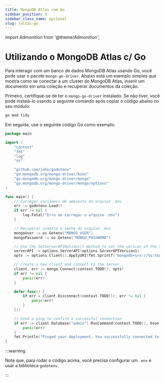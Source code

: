 ```yaml
---
title: MongoDB Atlas com Go
sidebar_position: 3
sidebar_class_name: opcional
slug: /altas-go
---
```


import Admonition from '@theme/Admonition';

# Utilizando o MongoDB Atlas c/ Go

Para interagir com um banco de dados MongoDB Atlas usando Go, você pode usar o
pacote `mongo-go-driver`. Abaixo está um exemplo simples que mostra como se
conectar a um cluster do MongoDB Atlas, inserir um documento em uma coleção e
recuperar documentos da coleção.

Primeiro, certifique-se de ter o `mongo-go-driver` instalado. Se não tiver,
você pode instalá-lo usando o seguinte comando após copiar o código abaixo no
seu módulo:

```bash
go mod tidy
```

Em seguida, use o seguinte código Go como exemplo:

```go
package main

import (
	"context"
	"fmt"
	"log"
	"os"

	"github.com/joho/godotenv"
	"go.mongodb.org/mongo-driver/bson"
	"go.mongodb.org/mongo-driver/mongo"
	"go.mongodb.org/mongo-driver/mongo/options"
)

func main() {
	// Carregar variáveis de ambiente do arquivo .env
	err := godotenv.Load()
	if err != nil {
		log.Fatal("Erro ao carregar o arquivo .env")
	}

	// Recuperar usuário e senha do arquivo .env
	mongoUser := os.Getenv("MONGO_USER")
	mongoPassword := os.Getenv("MONGO_PASSWORD")

	// Use the SetServerAPIOptions() method to set the version of the Stable API on the client
	serverAPI := options.ServerAPI(options.ServerAPIVersion1)
	opts := options.Client().ApplyURI(fmt.Sprintf("mongodb+srv://%s:%s@cluster-teste.q2pkwbd.mongodb.net/?retryWrites=true&w=majority&appName=Cluster-teste", mongoUser, mongoPassword)).SetServerAPIOptions(serverAPI)

	// Create a new client and connect to the server
	client, err := mongo.Connect(context.TODO(), opts)
	if err != nil {
		panic(err)
	}

	defer func() {
		if err = client.Disconnect(context.TODO()); err != nil {
			panic(err)
		}
	}()

	// Send a ping to confirm a successful connection
	if err := client.Database("admin").RunCommand(context.TODO(), bson.D{{"ping", 1}}).Err(); err != nil {
		panic(err)
	}
	fmt.Println("Pinged your deployment. You successfully connected to MongoDB!")
}
```

:::warning

Note que, para rodar o código acima, você precisa configurar um `.env` e usar a
biblioteca `godotenv`.

:::
